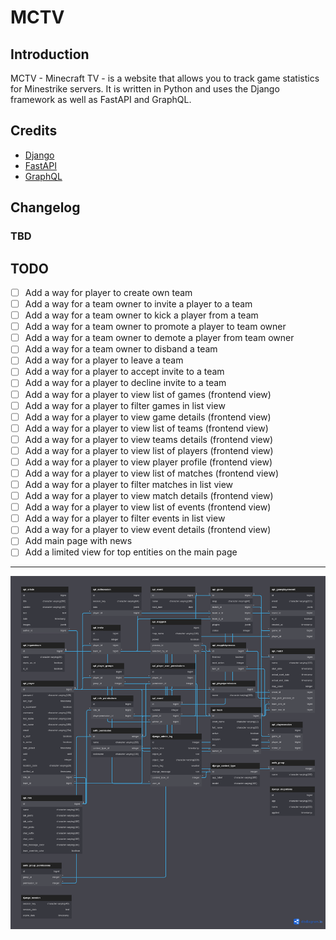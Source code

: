 # MCTV

## Introduction

MCTV - Minecraft TV - is a website that allows you to track game statistics for 
Minestrike servers. It is written in Python and uses the Django framework as well as FastAPI and GraphQL.


## Credits

* [Django](https://www.djangoproject.com/)
* [FastAPI](https://fastapi.tiangolo.com/)
* [GraphQL](https://graphql.org/)

## Changelog

### TBD

## TODO 
  - [ ] Add a way for player to create own team
  - [ ] Add a way for a team owner to invite a player to a team
  - [ ] Add a way for a team owner to kick a player from a team
  - [ ] Add a way for a team owner to promote a player to team owner
  - [ ] Add a way for a team owner to demote a player from team owner
  - [ ] Add a way for a team owner to disband a team
  - [ ] Add a way for a player to leave a team
  - [ ] Add a way for a player to accept invite to a team
  - [ ] Add a way for a player to decline invite to a team
  - [ ] Add a way for a player to view list of games (frontend view)
  - [ ] Add a way for a player to filter games in list view
  - [ ] Add a way for a player to view game details (frontend view)
  - [ ] Add a way for a player to view list of teams (frontend view)
  - [ ] Add a way for a player to view teams details (frontend view)
  - [ ] Add a way for a player to view list of players (frontend view)
  - [ ] Add a way for a player to view player profile (frontend view)
  - [ ] Add a way for a player to view list of matches (frontend view)
  - [ ] Add a way for a player to filter matches in list view
  - [ ] Add a way for a player to view match details (frontend view)
  - [ ] Add a way for a player to view list of events (frontend view)
  - [ ] Add a way for a player to filter events in list view
  - [ ] Add a way for a player to view event details (frontend view)
  - [ ] Add main page with news
  - [ ] Add a limited view for top entities on the main page

---

![diagram](assets/diagram.png "DB Diagram")